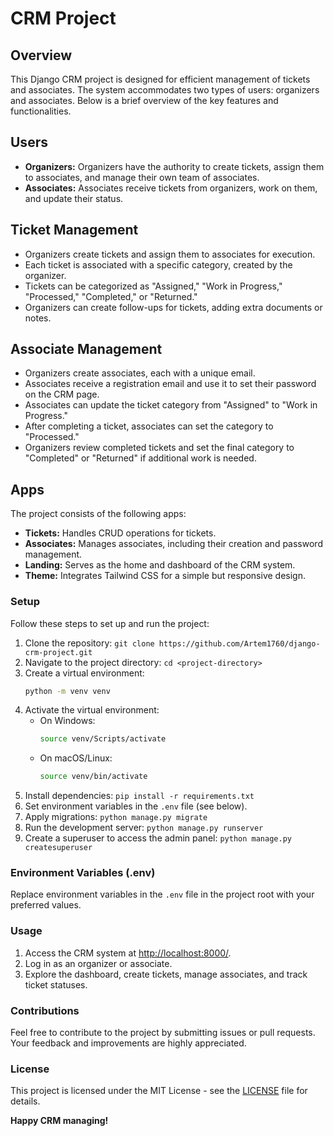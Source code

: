 # CRM Project

## Overview
This Django CRM project is designed for efficient management of tickets and associates. The system accommodates two types of users: organizers and associates. Below is a brief overview of the key features and functionalities.

## Users
- **Organizers:** Organizers have the authority to create tickets, assign them to associates, and manage their own team of associates.
- **Associates:** Associates receive tickets from organizers, work on them, and update their status.

## Ticket Management
- Organizers create tickets and assign them to associates for execution.
- Each ticket is associated with a specific category, created by the organizer.
- Tickets can be categorized as "Assigned," "Work in Progress," "Processed," "Completed," or "Returned."
- Organizers can create follow-ups for tickets, adding extra documents or notes.

## Associate Management
- Organizers create associates, each with a unique email.
- Associates receive a registration email and use it to set their password on the CRM page.
- Associates can update the ticket category from "Assigned" to "Work in Progress."
- After completing a ticket, associates can set the category to "Processed."
- Organizers review completed tickets and set the final category to "Completed" or "Returned" if additional work is needed.

## Apps
The project consists of the following apps:
- **Tickets:** Handles CRUD operations for tickets.
- **Associates:** Manages associates, including their creation and password management.
- **Landing:** Serves as the home and dashboard of the CRM system.
- **Theme:** Integrates Tailwind CSS for a simple but responsive design.

### Setup
Follow these steps to set up and run the project:
1. Clone the repository: `git clone https://github.com/Artem1760/django-crm-project.git`
2. Navigate to the project directory: `cd <project-directory>`
3. Create a virtual environment:
    ```bash
    python -m venv venv
    ```
4. Activate the virtual environment:
    - On Windows:
        ```bash
        source venv/Scripts/activate
        ```
    - On macOS/Linux:
        ```bash
        source venv/bin/activate
        ```
5. Install dependencies: `pip install -r requirements.txt`
6. Set environment variables in the `.env` file (see below).
7. Apply migrations: `python manage.py migrate`
8. Run the development server: `python manage.py runserver`
9. Create a superuser to access the admin panel: `python manage.py createsuperuser`

### Environment Variables (.env)
Replace environment variables in the `.env` file in the project root with your preferred values.

### Usage
1. Access the CRM system at [http://localhost:8000/](http://localhost:8000/).
2. Log in as an organizer or associate.
3. Explore the dashboard, create tickets, manage associates, and track ticket statuses.

### Contributions
Feel free to contribute to the project by submitting issues or pull requests. Your feedback and improvements are highly appreciated.

### License
This project is licensed under the MIT License - see the [LICENSE](LICENSE) file for details.

**Happy CRM managing!**